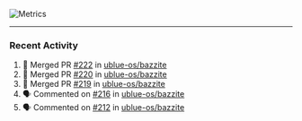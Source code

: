 ![Metrics](https://metrics.lecoq.io/KyleGospo?template=classic&base=header%2C%20activity%2C%20community%2C%20repositories%2C%20metadata&base.indepth=false&base.hireable=false&base.skip=false&config.timezone=America%2FLos_Angeles)

---
### Recent Activity
<!--START_SECTION:activity-->
1. 🎉 Merged PR [#222](https://github.com/ublue-os/bazzite/pull/222) in [ublue-os/bazzite](https://github.com/ublue-os/bazzite)
2. 🎉 Merged PR [#220](https://github.com/ublue-os/bazzite/pull/220) in [ublue-os/bazzite](https://github.com/ublue-os/bazzite)
3. 🎉 Merged PR [#219](https://github.com/ublue-os/bazzite/pull/219) in [ublue-os/bazzite](https://github.com/ublue-os/bazzite)
4. 🗣 Commented on [#216](https://github.com/ublue-os/bazzite/issues/216#issuecomment-1698000978) in [ublue-os/bazzite](https://github.com/ublue-os/bazzite)
5. 🗣 Commented on [#212](https://github.com/ublue-os/bazzite/issues/212#issuecomment-1697856711) in [ublue-os/bazzite](https://github.com/ublue-os/bazzite)
<!--END_SECTION:activity-->

